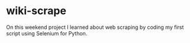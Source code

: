 # wiki-scrape
On this weekend project I learned about web scraping by coding my first script using Selenium for Python. 
